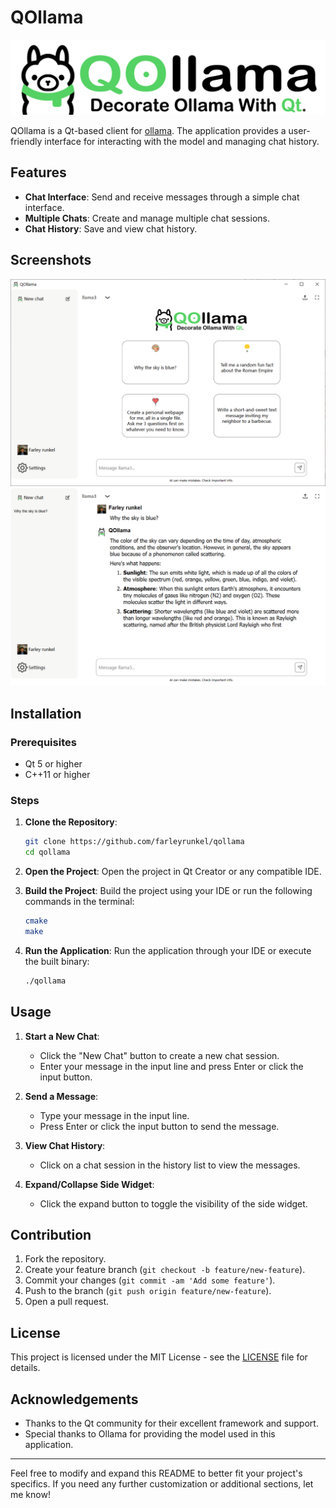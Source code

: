 # QOllama

![image](./images/qollama-text.png)

QOllama is a Qt-based client for [ollama](https://github.com/ollama/ollama). The application provides a user-friendly interface for interacting with the model and managing chat history.

## Features

- **Chat Interface**: Send and receive messages through a simple chat interface.
- **Multiple Chats**: Create and manage multiple chat sessions.
- **Chat History**: Save and view chat history.

## Screenshots

![image](./images/qollama.png)
![image](./images/talk.png)

## Installation

### Prerequisites

- Qt 5 or higher
- C++11 or higher

### Steps

1. **Clone the Repository**:
    ```sh
    git clone https://github.com/farleyrunkel/qollama
    cd qollama
    ```

2. **Open the Project**:
    Open the project in Qt Creator or any compatible IDE.

3. **Build the Project**:
    Build the project using your IDE or run the following commands in the terminal:
    ```sh
    cmake
    make
    ```

4. **Run the Application**:
    Run the application through your IDE or execute the built binary:
    ```sh
    ./qollama
    ```

## Usage

1. **Start a New Chat**:
   - Click the "New Chat" button to create a new chat session.
   - Enter your message in the input line and press Enter or click the input button.

2. **Send a Message**:
   - Type your message in the input line.
   - Press Enter or click the input button to send the message.

3. **View Chat History**:
   - Click on a chat session in the history list to view the messages.

4. **Expand/Collapse Side Widget**:
   - Click the expand button to toggle the visibility of the side widget.

## Contribution

1. Fork the repository.
2. Create your feature branch (`git checkout -b feature/new-feature`).
3. Commit your changes (`git commit -am 'Add some feature'`).
4. Push to the branch (`git push origin feature/new-feature`).
5. Open a pull request.

## License

This project is licensed under the MIT License - see the [LICENSE](LICENSE.txt) file for details.

## Acknowledgements

- Thanks to the Qt community for their excellent framework and support.
- Special thanks to Ollama for providing the model used in this application.

---

Feel free to modify and expand this README to better fit your project's specifics. If you need any further customization or additional sections, let me know!
